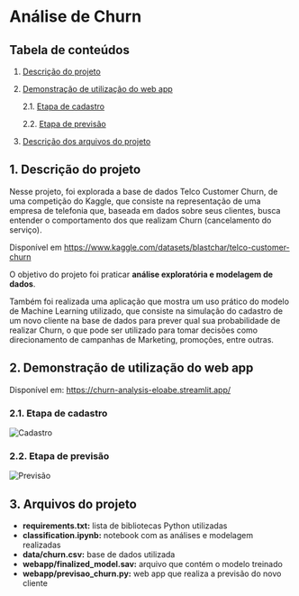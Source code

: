 # Análise de Churn

## Tabela de conteúdos
1. [Descrição do projeto](#descricao-projeto)
2. [Demonstração de utilização do web app](#demonstracao-webapp)

   2.1. [Etapa de cadastro](#cadastro)
   
   2.2. [Etapa de previsão](#previsao)
3. [Descrição dos arquivos do projeto](#descricao-arquivos)


<a name="descricao-projeto"></a>
## 1. Descrição do projeto
Nesse projeto, foi explorada a base de dados Telco Customer Churn, de uma competição do Kaggle, que consiste na representação de uma empresa de telefonia que, baseada em dados sobre seus clientes, busca entender o comportamento dos que realizam Churn (cancelamento do serviço). 

Disponível em https://www.kaggle.com/datasets/blastchar/telco-customer-churn

O objetivo do projeto foi praticar **análise exploratória e modelagem de dados**. 

Também foi realizada uma aplicação que mostra um uso prático do modelo de Machine Learning utilizado, que consiste na simulação do cadastro de um novo cliente na base de dados para prever qual sua probabilidade de realizar Churn, o que pode ser utilizado para tomar decisões como direcionamento de campanhas de Marketing, promoções, entre outras.

<a name="demonstracao-webapp"></a>
## 2. Demonstração de utilização do web app

Disponível em: https://churn-analysis-eloabe.streamlit.app/</a>

<a name="cadastro"></a>
### 2.1. Etapa de cadastro
![Cadastro](https://i.ibb.co/kcMc0Bt/churn-cadastro.png)

<a name="previsao"></a>
### 2.2. Etapa de previsão
![Previsão](https://i.ibb.co/qR6HBCp/churn-previsao.png)

<a name="descricao-arquivos"></a>
## 3. Arquivos do projeto
- **requirements.txt:** lista de bibliotecas Python utilizadas
- **classification.ipynb:** notebook com as análises e modelagem realizadas
- **data/churn.csv:** base de dados utilizada
- **webapp/finalized_model.sav:** arquivo que contém o modelo treinado
- **webapp/previsao_churn.py:** web app que realiza a previsão do novo cliente
